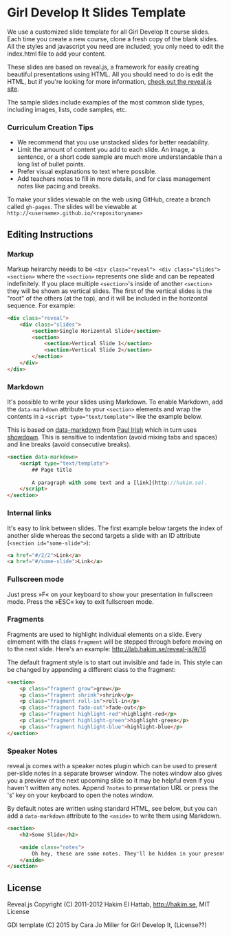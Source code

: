 # Girl Develop It Slides Template

We use a customized slide template for all Girl Develop It course slides. Each time you create a new course, clone a fresh copy of the blank slides. All the styles and javascript you need are included; you only need to edit the index.html file to add your content.

These slides are based on reveal.js, a framework for easily creating beautiful presentations using HTML. All you should need to do is edit the HTML, but if you're looking for more information, [check out the reveal.js site](http://lab.hakim.se/reveal-js/).

The sample slides include examples of the most common slide types, including images, lists, code samples, etc.

### Curriculum Creation Tips

* We recommend that you use unstacked slides for better readability. 
* Limit the amount of content you add to each slide. An image, a sentence, or a short code sample are much more understandable than a long list of bullet points.
* Prefer visual explanations to text where possible.
* Add teachers notes to fill in more details, and for class management notes like pacing and breaks.

To make your slides viewable on the web using GitHub, create a branch called ```gh-pages```. The slides will be viewable at ```http://<username>.github.io/<repositoryname>```


## Editing Instructions

### Markup

Markup heirarchy needs to be ``<div class="reveal"> <div class="slides"> <section>`` where the ``<section>`` represents one slide and can be repeated indefinitely. If you place multiple ``<section>``'s inside of another ``<section>`` they will be shown as vertical slides. The first of the vertical slides is the "root" of the others (at the top), and it will be included in the horizontal sequence. For example:

```html
<div class="reveal">
	<div class="slides"> 
		<section>Single Horizontal Slide</section>
		<section>
			<section>Vertical Slide 1</section>
			<section>Vertical Slide 2</section>
		</section>
	</div>
</div>
```

### Markdown

It's possible to write your slides using Markdown. To enable Markdown, add the ```data-markdown``` attribute to your ```<section>``` elements and wrap the contents in a ```<script type="text/template">``` like the example below.

This is based on [data-markdown](https://gist.github.com/1343518) from [Paul Irish](https://github.com/paulirish) which in turn uses [showdown](https://github.com/coreyti/showdown/). This is sensitive to indentation (avoid mixing tabs and spaces) and line breaks (avoid consecutive breaks).

```html
<section data-markdown>
	<script type="text/template">
		## Page title
		
		A paragraph with some text and a [link](http://hakim.se).
	</script>
</section>
```

### Internal links

It's easy to link between slides. The first example below targets the index of another slide whereas the second targets a slide with an ID attribute (```<section id="some-slide">```):

```html
<a href="#/2/2">Link</a>
<a href="#/some-slide">Link</a>
```

### Fullscreen mode
Just press »F« on your keyboard to show your presentation in fullscreen mode. Press the »ESC« key to exit fullscreen mode.


### Fragments
Fragments are used to highlight individual elements on a slide. Every elmement with the class ```fragment``` will be stepped through before moving on to the next slide. Here's an example: http://lab.hakim.se/reveal-js/#/16

The default fragment style is to start out invisible and fade in. This style can be changed by appending a different class to the fragment:

```html
<section>
	<p class="fragment grow">grow</p>
	<p class="fragment shrink">shrink</p>
	<p class="fragment roll-in">roll-in</p>
	<p class="fragment fade-out">fade-out</p>
	<p class="fragment highlight-red">highlight-red</p>
	<p class="fragment highlight-green">highlight-green</p>
	<p class="fragment highlight-blue">highlight-blue</p>
</section>
```


### Speaker Notes

reveal.js comes with a speaker notes plugin which can be used to present per-slide notes in a separate browser window. The notes window also gives you a preview of the next upcoming slide so it may be helpful even if you haven't written any notes. Append ```?notes``` to presentation URL or press the 's' key on your keyboard to open the notes window.

By default notes are written using standard HTML, see below, but you can add a ```data-markdown``` attribute to the ```<aside>``` to write them using Markdown.

```html
<section>
	<h2>Some Slide</h2>

	<aside class="notes">
		Oh hey, these are some notes. They'll be hidden in your presentation, but you can see them if you open the speaker notes window (hit 's' on your keyboard).
	</aside>
</section>
```


## License

Reveal.js Copyright (C) 2011-2012 Hakim El Hattab, http://hakim.se, MIT License

GDI template (C) 2015 by Cara Jo Miller for Girl Develop It, (License??)
